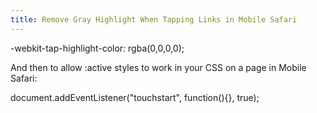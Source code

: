 ```yaml
---
title: Remove Gray Highlight When Tapping Links in Mobile Safari
---
```



-webkit-tap-highlight-color: rgba(0,0,0,0);

And then to allow :active styles to work in your CSS on a page in Mobile Safari:

document.addEventListener("touchstart", function(){}, true);